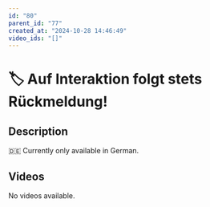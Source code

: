 ```yaml
---
id: "80"
parent_id: "77"
created_at: "2024-10-28 14:46:49"
video_ids: "[]"
---
```


# 🏷️ Auf Interaktion folgt stets Rückmeldung!

## Description

🇩🇪 Currently only available in German.

## Videos

No videos available.

